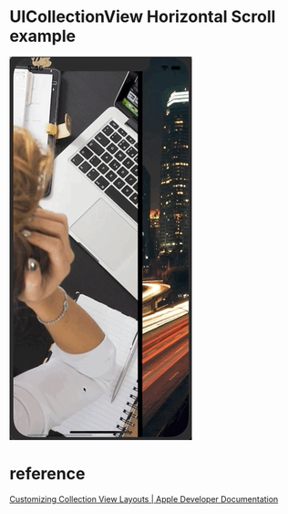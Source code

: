 # UICollectionView Horizontal Scroll example

![UILabel and autolayout](assets/screen.gif "UILabel and autolayout")


# reference 

[Customizing Collection View Layouts \| Apple Developer Documentation](https://developer.apple.com/documentation/uikit/uicollectionview/customizing_collection_view_layouts)


